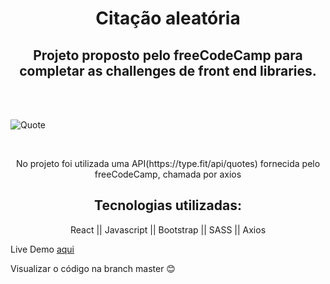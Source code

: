 <h1 align="center">Citação aleatória</h1>

<h2 align="center">Projeto proposto pelo freeCodeCamp para completar as challenges de front end libraries.</h2></br></br>

![Quote](https://user-images.githubusercontent.com/117871176/236239080-7158f6b6-e271-4808-a43d-5c4aa05befb3.png)

</br>
<div align="center">
   <p>No projeto foi utilizada uma API(https://type.fit/api/quotes) fornecida pelo freeCodeCamp, chamada por axios </p>
   <h2>Tecnologias utilizadas:</h2>
   <p>React || Javascript || Bootstrap || SASS || Axios</p>
</div>

Live Demo [aqui](https://gmarcondes00.github.io/quote-machine/)

Visualizar o código na branch master 😊
